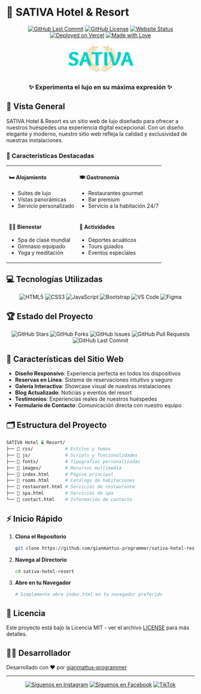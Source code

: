 # 🌴 SATIVA Hotel & Resort

<div align="center">

[![GitHub Last Commit](https://img.shields.io/github/last-commit/gianmattus-programmer/sativa-hotel-resort?style=for-the-badge)](https://github.com/gianmattus-programmer/sativa-hotel-resort/commits)
[![GitHub License](https://img.shields.io/github/license/gianmattus-programmer/sativa-hotel-resort?style=for-the-badge)](https://github.com/gianmattus-programmer/sativa-hotel-resort/blob/main/LICENSE)
[![Website Status](https://img.shields.io/website?style=for-the-badge&url=https%3A%2F%2Fsativa-hotel-resort.vercel.app&up_message=online&down_message=offline&label=website)](https://sativa-hotel-resort.vercel.app/)
[![Deployed on Vercel](https://img.shields.io/badge/Deployed%20on-Vercel-black?style=for-the-badge&logo=vercel)](https://sativa-hotel-resort.vercel.app/)
[![Made with Love](https://img.shields.io/badge/Made%20with-❤️-red?style=for-the-badge)](https://sativa-hotel-resort.vercel.app/)

<img src="images/logo.png" alt="SATIVA Hotel & Resort Logo" width="200"/>

### ✨ Experimenta el lujo en su máxima expresión ✨

</div>

## 📌 Vista General

SATIVA Hotel & Resort es un sitio web de lujo diseñado para ofrecer a nuestros huéspedes una experiencia digital excepcional. Con un diseño elegante y moderno, nuestro sitio web refleja la calidad y exclusividad de nuestras instalaciones.

### 🌟 Características Destacadas

<table>
  <tr>
    <td>
      <h4>🛏️ Alojamiento</h4>
      <ul>
        <li>Suites de lujo</li>
        <li>Vistas panorámicas</li>
        <li>Servicio personalizado</li>
      </ul>
    </td>
    <td>
      <h4>🍽️ Gastronomía</h4>
      <ul>
        <li>Restaurantes gourmet</li>
        <li>Bar premium</li>
        <li>Servicio a la habitación 24/7</li>
      </ul>
    </td>
  </tr>
  <tr>
    <td>
      <h4>💆‍♀️ Bienestar</h4>
      <ul>
        <li>Spa de clase mundial</li>
        <li>Gimnasio equipado</li>
        <li>Yoga y meditación</li>
      </ul>
    </td>
    <td>
      <h4>🎯 Actividades</h4>
      <ul>
        <li>Deportes acuáticos</li>
        <li>Tours guiados</li>
        <li>Eventos especiales</li>
      </ul>
    </td>
  </tr>
</table>

## 💻 Tecnologías Utilizadas

<div align="center">

![HTML5](https://img.shields.io/badge/HTML5-E34F26?style=for-the-badge&logo=html5&logoColor=white)
![CSS3](https://img.shields.io/badge/CSS3-1572B6?style=for-the-badge&logo=css3&logoColor=white)
![JavaScript](https://img.shields.io/badge/JavaScript-F7DF1E?style=for-the-badge&logo=javascript&logoColor=black)
![Bootstrap](https://img.shields.io/badge/Bootstrap-563D7C?style=for-the-badge&logo=bootstrap&logoColor=white)
![VS Code](https://img.shields.io/badge/VS_Code-007ACC?style=for-the-badge&logo=visual-studio-code&logoColor=white)
![Figma](https://img.shields.io/badge/Figma-F24E1E?style=for-the-badge&logo=figma&logoColor=white)

</div>

## 🏆 Estado del Proyecto

<div align="center">

![GitHub Stars](https://img.shields.io/github/stars/gianmattus-programmer/sativa-hotel-resort?style=for-the-badge)
![GitHub Forks](https://img.shields.io/github/forks/gianmattus-programmer/sativa-hotel-resort?style=for-the-badge)
![GitHub Issues](https://img.shields.io/github/issues/gianmattus-programmer/sativa-hotel-resort?style=for-the-badge)
![GitHub Pull Requests](https://img.shields.io/github/issues-pr/gianmattus-programmer/sativa-hotel-resort?style=for-the-badge)
![GitHub Last Commit](https://img.shields.io/github/last-commit/gianmattus-programmer/sativa-hotel-resort?style=for-the-badge)

</div>

## 📱 Características del Sitio Web

- **Diseño Responsivo**: Experiencia perfecta en todos los dispositivos
- **Reservas en Línea**: Sistema de reservaciones intuitivo y seguro
- **Galería Interactiva**: Showcase visual de nuestras instalaciones
- **Blog Actualizado**: Noticias y eventos del resort
- **Testimonios**: Experiencias reales de nuestros huéspedes
- **Formulario de Contacto**: Comunicación directa con nuestro equipo

## 🗂️ Estructura del Proyecto

```bash
SATIVA Hotel & Resort/
├── 📁 css/            # Estilos y temas
├── 📁 js/             # Scripts y funcionalidades
├── 📁 fonts/          # Tipografías personalizadas
├── 📁 images/         # Recursos multimedia
├── 📄 index.html      # Página principal
├── 📄 rooms.html      # Catálogo de habitaciones
├── 📄 restaurant.html # Servicios de restaurante
├── 📄 spa.html        # Servicios de spa
└── 📄 contact.html    # Información de contacto
```

## ⚡ Inicio Rápido

1. **Clona el Repositorio**
   ```bash
   git clone https://github.com/gianmattus-programmer/sativa-hotel-resort.git
   ```

2. **Navega al Directorio**
   ```bash
   cd sativa-hotel-resort
   ```

3. **Abre en tu Navegador**
   ```bash
   # Simplemente abre index.html en tu navegador preferido
   ```

## 📜 Licencia

Este proyecto está bajo la Licencia MIT - ver el archivo [LICENSE](LICENSE) para más detalles.

## 👨‍💻 Desarrollador

Desarrollado con ❤️ por [gianmattus-programmer](https://github.com/gianmattus-programmer)

---

<div align="center">

[![Síguenos en Instagram](https://img.shields.io/badge/Instagram-%23E4405F.svg?&style=for-the-badge&logo=instagram&logoColor=white)](https://www.instagram.com/gianmattus/)
[![Síguenos en Facebook](https://img.shields.io/badge/Facebook-%231877F2.svg?&style=for-the-badge&logo=facebook&logoColor=white)](https://www.facebook.com/giancarlos.chavezmattus)
[![TikTok](https://img.shields.io/badge/TikTok-%23000000.svg?&style=for-the-badge&logo=tiktok&logoColor=white)](https://tiktok.com/@gianmattus)
</div>
